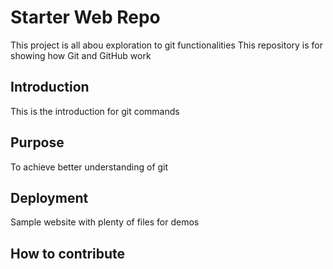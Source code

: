 # Starter Web Repo
This project is all abou exploration to git functionalities
This repository is for showing how Git and GitHub work
## Introduction
This is the introduction for git commands


## Purpose
To achieve better understanding of git

## Deployment

Sample website with plenty of files for demos
## How to contribute
